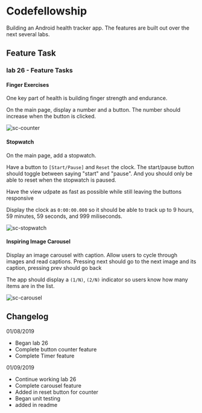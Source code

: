 # Codefellowship
Building an Android health tracker app. The features are built out over the next several labs.
## Feature Task

### lab 26 - Feature Tasks

#### Finger Exercises
One key part of health is building finger strength and endurance.

On the main page, display a number and a button. The number should increase when the button is clicked.

![sc-counter](screenshots/screenshot2.png)

#### Stopwatch

On the main page, add a stopwatch.

Have a button to `[Start/Pause]` and `Reset` the clock. The start/pause button should toggle between saying "start" and "pause". And you should only be able to reset when the stopwatch is paused.

Have the view udpate as fast as possible while still leaving the buttons responsive

Display the clock as `0:00:00.000` so it should be able to track up to 9 hours, 59 minutes, 59 seconds, and 999 miliseconds.

![sc-stopwatch](screenshots/screenshot1.png)


#### Inspiring Image Carousel

Display an image carousel with caption. Allow users to cycle through images and read captions. Pressing next should go to the next image and its caption, pressing prev should go back

The app should display a `(1/N)`, `(2/N)` indicator so users know how many items are in the list.

![sc-carousel](screenshots/screenshot3.png)

## Changelog

01/08/2019

* Began lab 26
* Complete button counter feature
* Complete Timer feature
    
01/09/2019

* Continue working lab 26
* Complete carousel feature
* Added in reset button for counter
* Began unit testing
* added in readme
